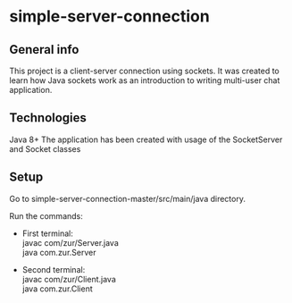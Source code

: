 # simple-server-connection

## General info
This project is a client-server connection using sockets. It was created to learn how Java sockets work as an introduction to writing multi-user chat application.

## Technologies
Java 8+
The application has been created with usage of the SocketServer and Socket classes

## Setup
Go to simple-server-connection-master/src/main/java directory.<br>

Run the commands:

<ul>
    <li>
    First terminal:<br>
    javac com/zur/Server.java<br>
    java com.zur.Server
    </li>
</ul>

<ul>
    <li>
    Second terminal:<br>
    javac com/zur/Client.java<br>
    java com.zur.Client
    </li>
</ul>
